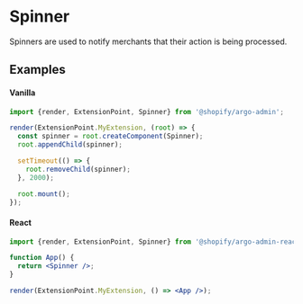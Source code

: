 # Spinner

Spinners are used to notify merchants that their action is being processed.

## Examples

#### Vanilla

```js
import {render, ExtensionPoint, Spinner} from '@shopify/argo-admin';

render(ExtensionPoint.MyExtension, (root) => {
  const spinner = root.createComponent(Spinner);
  root.appendChild(spinner);

  setTimeout(() => {
    root.removeChild(spinner);
  }, 2000);

  root.mount();
});
```

#### React

```jsx
import {render, ExtensionPoint, Spinner} from '@shopify/argo-admin-react';

function App() {
  return <Spinner />;
}

render(ExtensionPoint.MyExtension, () => <App />);
```
